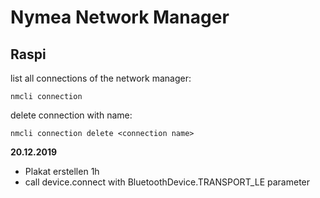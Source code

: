 # Nymea Network Manager

## Raspi

list all connections of the network manager:

`nmcli connection`



delete connection with name:

`nmcli connection delete <connection name>`





**20.12.2019**

- Plakat erstellen 1h
- call device.connect with  BluetoothDevice.TRANSPORT_LE parameter